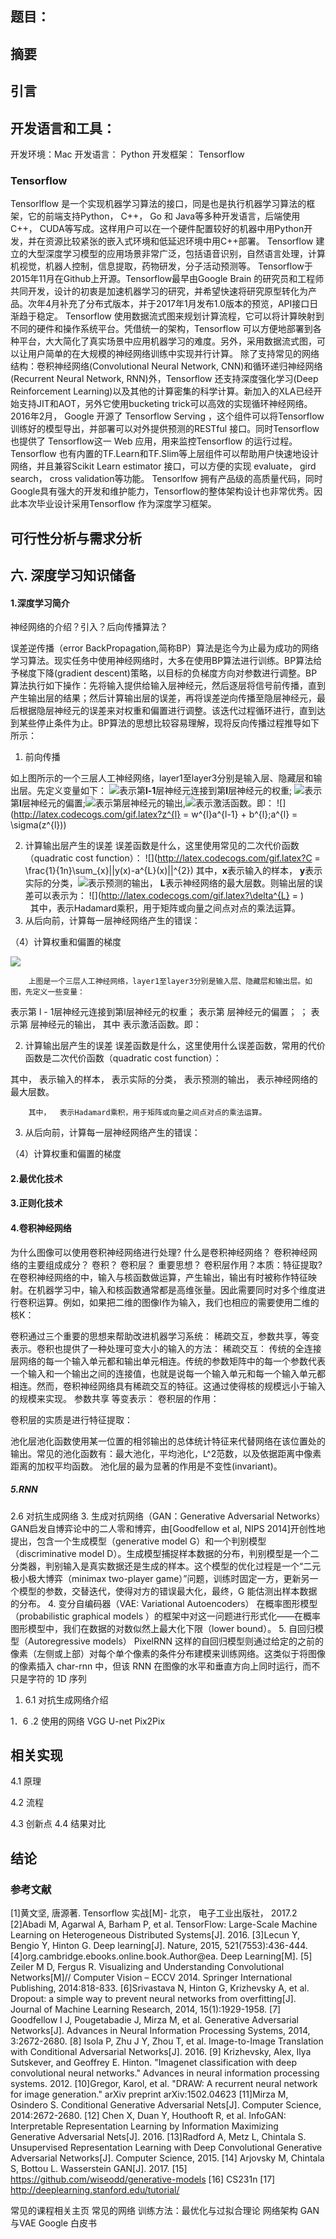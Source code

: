 ## 题目：
## 摘要
## 引言
## 开发语言和工具：
开发环境：Mac
开发语言： Python
开发框架： Tensorflow

### Tensorflow
Tensorlflow 是一个实现机器学习算法的接口，同是也是执行机器学习算法的框架，它的前端支持Python， C++， Go 和 Java等多种开发语言，后端使用C++， CUDA等写成。这样用户可以在一个硬件配置较好的机器中用Python开发，并在资源比较紧张的嵌入式环境和低延迟环境中用C++部署。
Tensorflow 建立的大型深度学习模型的应用场景非常广泛，包括语音识别，自然语言处理，计算机视觉，机器人控制，信息提取，药物研发，分子活动预测等。
Tensorflow于2015年11月在Github上开源。Tensorflow最早由Google Brain 的研究员和工程师共同开发，设计的初衷是加速机器学习的研究，并希望快速将研究原型转化为产品。次年4月补充了分布式版本，并于2017年1月发布1.0版本的预览，API接口日渐趋于稳定。
Tensorflow 使用数据流式图来规划计算流程，它可以将计算映射到不同的硬件和操作系统平台。凭借统一的架构，Tensorflow 可以方便地部署到各种平台，大大简化了真实场景中应用机器学习的难度。另外，采用数据流式图，可以让用户简单的在大规模的神经网络训练中实现并行计算。
除了支持常见的网络结构：卷积神经网络(Convolutional Neural Network, CNN)和循环递归神经网络(Recurrent Neural Network, RNN)外，Tensorflow 还支持深度强化学习(Deep Reinforcement Learning)以及其他的计算密集的科学计算。新加入的XLA已经开始支持JIT和AOT，另外它使用bucketing trick可以高效的实现循环神经网络。
2016年2月， Google 开源了 Tensorflow Serving ，这个组件可以将Tensorflow 训练好的模型导出，并部署可以对外提供预测的RESTful 接口。同时Tensorflow 也提供了 Tensorflow这一 Web 应用，用来监控Tensorflow 的运行过程。 Tensorflow 也有内置的TF.Learn和TF.Slim等上层组件可以帮助用户快速地设计网络，并且兼容Scikit Learn estimator 接口，可以方便的实现 evaluate， gird search， cross validation等功能。
Tensorlfow 拥有产品级的高质量代码，同时 Google具有强大的开发和维护能力，Tensorflow的整体架构设计也非常优秀。因此本次毕业设计采用Tensorflow 作为深度学习框架。

## 可行性分析与需求分析
## 六. 深度学习知识储备
#### 1.深度学习简介
神经网络的介绍？引入？后向传播算法？

误差逆传播（error BackPropagation,简称BP）算法是迄今为止最为成功的网络学习算法。现实任务中使用神经网络时，大多在使用BP算法进行训练。BP算法给予梯度下降(gradient descent)策略，以目标的负梯度方向对参数进行调整。BP算法执行如下操作：先将输入提供给输入层神经元，然后逐层将信号前传播，直到产生输出层的结果；然后计算输出层的误差，再将误差逆向传播至隐层神经元，最后根据隐层神经元的误差来对权重和偏置进行调整。该迭代过程循环进行，直到达到某些停止条件为止。BP算法的思想比较容易理解，现将反向传播过程推导如下所示：
1. 前向传播

如上图所示的一个三层人工神经网络，layer1至layer3分别是输入层、隐藏层和输出层。先定义变量如下：
![](http://latex.codecogs.com/gif.latex?w^{l})表示第**l-1**层神经元连接到第**l**层神经元的权重;
![](http://latex.codecogs.com/gif.latex?b^{l})表示第**l**层神经元的偏置;![](http://latex.codecogs.com/gif.latex?z^{l})表示第层神经元的输出,![](http://latex.codecogs.com/gif.latex?\sigma)表示激活函数。即：
![](http://latex.codecogs.com/gif.latex?z^{l} = w^{l}a^{l-1} + b^{l};a^{l} = \sigma(z^{l}))

2. 计算输出层产生的误差
误差函数是什么，这里使用常见的二次代价函数（quadratic cost function）：
![](http://latex.codecogs.com/gif.latex?C = \frac{1}{1n}\sum_{x}\|\|y(x)-a^{L}(x)\|\|^{2})
其中，**x**表示输入的样本， **y**表示实际的分类，![](http://latex.codecogs.com/gif.latex?a^{L})表示预测的输出， **L**表示神经网络的最大层数。则输出层的误差可以表示为：
![](http://latex.codecogs.com/gif.latex?\delta^{L} = )
        其中，表示Hadamard乘积，用于矩阵或向量之间点对点的乘法运算。
3. 从后向前，计算每一层神经网络产生的错误：


（4）计算权重和偏置的梯度

![](http://latex.codecogs.com/gif.latex?\\})

        上图是一个三层人工神经网络，layer1至layer3分别是输入层、隐藏层和输出层。如图，先定义一些变量：
  表示第 l - 1层神经元连接到第l层神经元的权重； 表示第 层神经元的偏置； 
 ； 
   表示第 层神经元的输出， 其中 表示激活函数。即：
 

2. 计算输出层产生的误差
误差函数是什么，这里使用什么误差函数，常用的代价函数是二次代价函数（quadratic cost function）：
 
其中， 表示输入的样本，  表示实际的分类，  表示预测的输出，  表示神经网络的最大层数。

 

        其中，  表示Hadamard乘积，用于矩阵或向量之间点对点的乘法运算。
3. 从后向前，计算每一层神经网络产生的错误：
 

（4）计算权重和偏置的梯度


#### 2.最优化技术

#### 3.正则化技术

#### 4.卷积神经网络

为什么图像可以使用卷积神经网络进行处理?
什么是卷积神经网络？ 卷积神经网络的主要组成成分？
卷积？ 卷积层？ 重要思想？ 卷积层作用？本质：特征提取?
在卷积神经网络的中，输入与核函数做运算，产生输出，输出有时被称作特征映射。在机器学习中，输入和核函数通常都是高维张量。因此需要同时对多个维度进行卷积运算。例如，如果把二维的图像I作为输入，我们也相应的需要使用二维的核K：

卷积通过三个重要的思想来帮助改进机器学习系统： 稀疏交互，参数共享，等变表示。卷积也提供了一种处理可变大小的输入的方法：
稀疏交互：
传统的全连接层网络的每一个输入单元都和输出单元相连。传统的参数矩阵中的每一个参数代表一个输入和一个输出之间的连接值，也就是说每一个输入单元和每一个输入单元都相连。然而，卷积神经网络具有稀疏交互的特征。这通过使得核的规模远小于输入的规模来实现。
参数共享
等变表示：
卷积层的作用：

卷积层的实质是进行特征提取：


池化层池化函数使用某一位置的相邻输出的总体统计特征来代替网络在该位置处的输出。常见的池化函数有：最大池化，平均池化，L^2范数，以及依据距离中像素距离的加权平均函数。
池化层的最为显著的作用是不变性(invariant)。
##### 5.RNN





2.6	对抗生成网络
3.	生成对抗网络（GAN：Generative Adversarial Networks） 
    GAN启发自博弈论中的二人零和博弈，由[Goodfellow et al, NIPS 2014]开创性地提出，包含一个生成模型（generative model G）和一个判别模型（discriminative model D）。生成模型捕捉样本数据的分布，判别模型是一个二分类器，判别输入是真实数据还是生成的样本。这个模型的优化过程是一个“二元极小极大博弈（minimax two-player game）”问题，训练时固定一方，更新另一个模型的参数，交替迭代，使得对方的错误最大化，最终，G 能估测出样本数据的分布。
4.	变分自编码器（VAE: Variational Autoencoders） 
    在概率图形模型（probabilistic graphical models ）的框架中对这一问题进行形式化——在概率图形模型中，我们在数据的对数似然上最大化下限（lower bound）。
5.	自回归模型（Autoregressive models） 
    PixelRNN 这样的自回归模型则通过给定的之前的像素（左侧或上部）对每个单个像素的条件分布建模来训练网络。这类似于将图像的像素插入 char-rnn 中，但该 RNN 在图像的水平和垂直方向上同时运行，而不只是字符的 1D 序列

1.	6.1 对抗生成网络介绍

1．6 .2 使用的网络
VGG  U-net Pix2Pix


## 相关实现
4.1 原理

4.2 流程

4.3 创新点
4.4 结果对比



## 结论






### 参考文献
[1]黄文坚, 唐源著.  Tensorflow 实战[M]- 北京， 电子工业出版社， 2017.2  
[2]Abadi M, Agarwal A, Barham P, et al. TensorFlow: Large-Scale Machine Learning on Heterogeneous Distributed Systems[J]. 2016.
[3]Lecun Y, Bengio Y, Hinton G. Deep learning[J]. Nature, 2015, 521(7553):436-444.
[4]org.cambridge.ebooks.online.book.Author@ea. Deep Learning[M].
[5] Zeiler M D, Fergus R. Visualizing and Understanding Convolutional Networks[M]// Computer Vision – ECCV 2014. Springer International Publishing, 2014:818-833.
[6]Srivastava N, Hinton G, Krizhevsky A, et al. Dropout: a simple way to prevent neural networks from overfitting[J]. Journal of Machine Learning Research, 2014, 15(1):1929-1958.
[7] Goodfellow I J, Pougetabadie J, Mirza M, et al. Generative Adversarial Networks[J]. Advances in Neural Information Processing Systems, 2014, 3:2672-2680.
[8] Isola P, Zhu J Y, Zhou T, et al. Image-to-Image Translation with Conditional Adversarial Networks[J]. 2016.
[9] Krizhevsky, Alex, Ilya Sutskever, and Geoffrey E. Hinton. "Imagenet classification with deep convolutional neural networks." Advances in neural information processing systems. 2012.
[10]Gregor, Karol, et al. "DRAW: A recurrent neural network for image generation." arXiv preprint arXiv:1502.04623
[11]Mirza M, Osindero S. Conditional Generative Adversarial Nets[J]. Computer Science, 2014:2672-2680.
[12] Chen X, Duan Y, Houthooft R, et al. InfoGAN: Interpretable Representation Learning by Information Maximizing Generative Adversarial Nets[J]. 2016.
[13]Radford A, Metz L, Chintala S. Unsupervised Representation Learning with Deep Convolutional Generative Adversarial Networks[J]. Computer Science, 2015.
[14] Arjovsky M, Chintala S, Bottou L. Wasserstein GAN[J]. 2017.
[15] https://github.com/wiseodd/generative-models
[16] CS231n
[17] http://deeplearning.stanford.edu/tutorial/

常见的课程相关主页
常见的网络
训练方法：最优化与过拟合理论
网络架构
GAN与VAE
Google 白皮书

